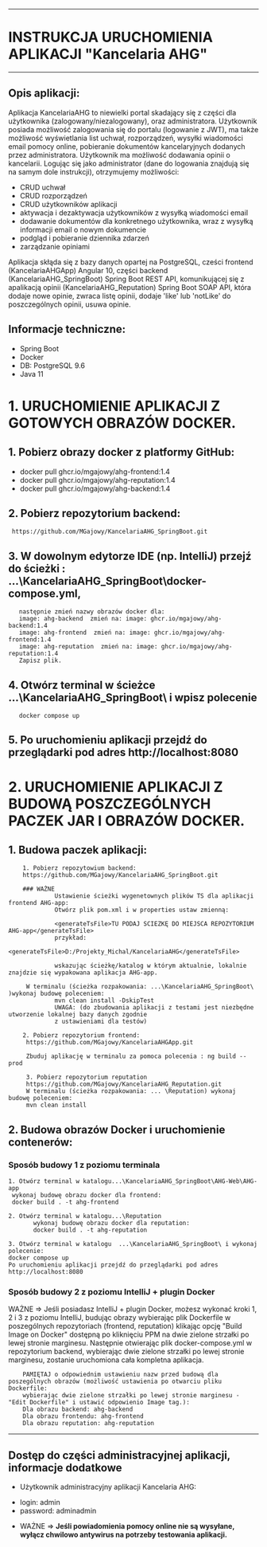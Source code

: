 
---------------------------------------------------------------------------------------------------
# INSTRUKCJA URUCHOMIENIA APLIKACJI "Kancelaria AHG"
---------------------------------------------------------------------------------------------------
##  Opis aplikacji:
Aplikacja KancelariaAHG to niewielki portal skadający się z części dla użytkownika (zalogowany/niezalogowany), oraz administratora.
Użytkownik posiada możliwość zalogowania się do portalu (logowanie z JWT),
ma także możliwość wyświetlania list uchwał, rozporządzeń, wysyłki wiadomości email pomocy online,
pobieranie dokumentów kancelaryjnych dodanych przez administratora.
Użytkownik ma możliwość dodawania opinii o kancelarii.
Logując się jako administrator (dane do logowania znajdują się na samym dole instrukcji), otrzymujemy możliwości:
 - CRUD uchwał
 - CRUD rozporządzeń
 - CRUD użytkowników aplikacji
 - aktywacja i dezaktywacja użytkowników z wysyłką wiadomości email
 - dodawanie dokumentów dla konkretnego użytkownika, wraz z wysyłką informacji email o nowym dokumencie
 - podgląd i pobieranie dziennika zdarzeń
 - zarządzanie opiniami

 Aplikacja skłąda się z bazy danych opartej na PostgreSQL, cześci frontend (KancelariaAHGApp) Angular 10,
 części backend (KancelariaAHG_SpringBoot) Spring Boot REST API,
 komunikującej się z apalikacją opinii (KancelariaAHG_Reputation) Spring Boot SOAP API, która dodaje nowe opinie, zwraca listę opinii,
 dodaje 'like' lub 'notLike' do poszczególnych opinii, usuwa opinie.

##  Informacje techniczne:
- Spring Boot
- Docker
- DB: PostgreSQL 9.6
- Java 11

# 1. URUCHOMIENIE APLIKACJI Z GOTOWYCH OBRAZÓW DOCKER.
## 1. Pobierz obrazy docker z platformy GitHub:
 - docker pull ghcr.io/mgajowy/ahg-frontend:1.4
 - docker pull ghcr.io/mgajowy/ahg-reputation:1.4
 - docker pull ghcr.io/mgajowy/ahg-backend:1.4
 ## 2. Pobierz repozytorium backend:
     https://github.com/MGajowy/KancelariaAHG_SpringBoot.git
 ## 3. W dowolnym edytorze IDE (np. IntelliJ) przejź do ścieżki : ...\KancelariaAHG_SpringBoot\docker-compose.yml,
       następnie zmień nazwy obrazów docker dla:
       image: ahg-backend  zmień na: image: ghcr.io/mgajowy/ahg-backend:1.4
       image: ahg-frontend  zmień na: image: ghcr.io/mgajowy/ahg-frontend:1.4
       image: ahg-reputation  zmień na: image: ghcr.io/mgajowy/ahg-reputation:1.4
       Zapisz plik.
 ## 4. Otwórz terminal w ścieżce ...\KancelariaAHG_SpringBoot\ i wpisz polecenie
       docker compose up
 ## 5. Po uruchomieniu aplikacji przejdź do przeglądarki pod adres http://localhost:8080


# 2. URUCHOMIENIE APLIKACJI Z BUDOWĄ POSZCZEGÓLNYCH PACZEK JAR I OBRAZÓW DOCKER.

## 1. Budowa paczek aplikacji:
        1. Pobierz repozytowium backend:
        https://github.com/MGajowy/KancelariaAHG_SpringBoot.git

        ### WAŻNE
                 Ustawienie ścieżki wygenetownych plików TS dla aplikacji frontend AHG-app:
                 Otwórz plik pom.xml i w properties ustaw zmienną:

                 <generateTsFile>TU PODAJ SCIEZKĘ DO MIEJSCA REPOZYTORIUM AHG-app</generateTsFile>
                 przykład:
                 <generateTsFile>D:/Projekty_Michal/KancelariaAHG</generateTsFile>

                 wskazując ścieżkę/katalog w którym aktualnie, lokalnie znajdzie się wypakowana aplikacja AHG-app.

         W terminalu (ścieżka rozpakowania: ...\KancelariaAHG_SpringBoot\ )wykonaj budowę poleceniem:
                 mvn clean install -DskipTest
                 UWAGA: (do zbudowania aplikacji z testami jest niezbędne utworzenie lokalnej bazy danych zgodnie
                 z ustawieniami dla testów)

        2. Pobierz repozytorium frontend:
         https://github.com/MGajowy/KancelariaAHGApp.git

         Zbuduj aplikację w terminalu za pomoca polecenia : ng build --prod

         3. Pobierz repozytorium reputation
         https://github.com/MGajowy/KancelariaAHG_Reputation.git
         W terminalu (ścieżka rozpakowania: ... \Reputation) wykonaj budowę poleceniem:
         mvn clean install

## 2. Budowa obrazów Docker i uruchomienie contenerów:

### Sposób budowy 1 z poziomu terminala

    1. Otwórz terminal w katalogu...\KancelariaAHG_SpringBoot\AHG-Web\AHG-app
     wykonaj budowę obrazu docker dla frontend:
     docker build . -t ahg-frontend

    2. Otwórz terminal w katalogu...\Reputation
           wykonaj budowę obrazu docker dla reputation:
           docker build . -t ahg-reputation

    3. Otwórz terminal w katalogu  ...\KancelariaAHG_SpringBoot\ i wykonaj polecenie:
    docker compose up
    Po uruchomieniu aplikacji przejdź do przeglądarki pod adres http://localhost:8080

### Sposób budowy 2 z poziomu IntelliJ + plugin Docker

WAŻNE => Jeśli posiadasz IntelliJ + plugin Docker, możesz wykonać kroki 1, 2 i 3 z poziomu IntelliJ,
        budując obrazy wybierając plik Dockerfile w poszególnych repozytoriach (frontend, reputation) klikając
        opcję "Build Image on Docker" dostępną po kliknięciu PPM na dwie zielone strzałki po lewej stronie marginesu.
        Następnie otwierając plik docker-compose.yml w repozytorium backend,
        wybierając dwie zielone strzałki po lewej stronie marginesu, zostanie uruchomiona cała kompletna aplikacja.

        PAMIĘTAJ o odpowiednim ustawieniu nazw przed budową dla poszególnych obrazów (możliwość ustawienia po otwarciu pliku Dockerfile:
        wybierając dwie zielone strzałki po lewej stronie marginesu - "Edit Dockerfile" i ustawić odpowienio Image tag.):
        Dla obrazu backend: ahg-backend
        Dla obrazu frontendu: ahg-frontend
        Dla obrazu reputation: ahg-reputation

---------------------------------------------------

## Dostęp do części administracyjnej aplikacji, informacje dodatkowe
* Użytkownik administracyjny aplikacji Kancelaria AHG:
 - login: admin
 - password: adminadmin
* WAŻNE =>
**Jeśli powiadomienia pomocy online nie są wysyłane, wyłącz chwilowo antywirus na potrzeby testowania aplikacji.**

